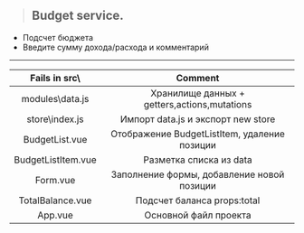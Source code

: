 > ## Budget service.

- Подсчет бюджета
- Введите сумму дохода/расхода и комментарий

---

| Fails in src\    |                  Comment                   |
| :-----------:    | :---------------------------------------:  |
| modules\data.js  |Хранилище данных + getters,actions,mutations|
| store\index.js   |  Импорт data.js и экспорт new store        |
| BudgetList.vue   |Отображение BudgetListItem, удаление позиции|
|BudgetListItem.vue|  Разметка списка из data                   |
| Form.vue         |  Заполнение формы, добавление новой позиции|
| TotalBalance.vue |  Подсчет баланса props:total               |
| App.vue          |  Основной файл проекта                     |
